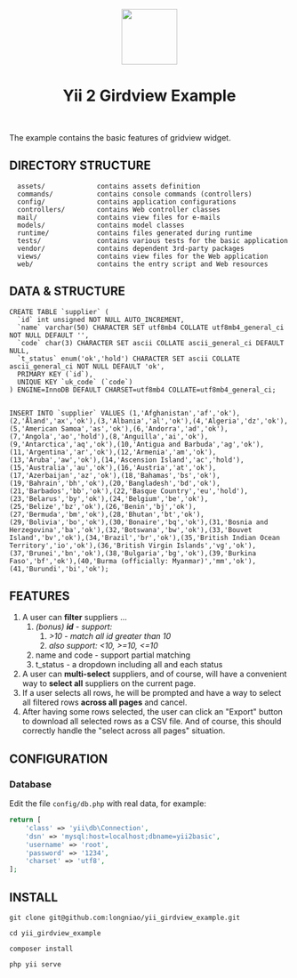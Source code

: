 <p align="center">
    <a href="https://github.com/yiisoft" target="_blank">
        <img src="https://avatars0.githubusercontent.com/u/993323" height="100px">
    </a>
    <h1 align="center">Yii 2 Girdview Example</h1>
    <br>
</p>

The example contains the basic features of gridview widget.

DIRECTORY STRUCTURE
-------------------

      assets/             contains assets definition
      commands/           contains console commands (controllers)
      config/             contains application configurations
      controllers/        contains Web controller classes
      mail/               contains view files for e-mails
      models/             contains model classes
      runtime/            contains files generated during runtime
      tests/              contains various tests for the basic application
      vendor/             contains dependent 3rd-party packages
      views/              contains view files for the Web application
      web/                contains the entry script and Web resources


DATA & STRUCTURE
----------------

```
CREATE TABLE `supplier` (
  `id` int unsigned NOT NULL AUTO_INCREMENT,
  `name` varchar(50) CHARACTER SET utf8mb4 COLLATE utf8mb4_general_ci NOT NULL DEFAULT '',
  `code` char(3) CHARACTER SET ascii COLLATE ascii_general_ci DEFAULT NULL,
  `t_status` enum('ok','hold') CHARACTER SET ascii COLLATE ascii_general_ci NOT NULL DEFAULT 'ok',
  PRIMARY KEY (`id`),
  UNIQUE KEY `uk_code` (`code`)
) ENGINE=InnoDB DEFAULT CHARSET=utf8mb4 COLLATE=utf8mb4_general_ci;


INSERT INTO `supplier` VALUES (1,'Afghanistan','af','ok'),(2,'Åland','ax','ok'),(3,'Albania','al','ok'),(4,'Algeria','dz','ok'),(5,'American Samoa','as','ok'),(6,'Andorra','ad','ok'),(7,'Angola','ao','hold'),(8,'Anguilla','ai','ok'),(9,'Antarctica','aq','ok'),(10,'Antigua and Barbuda','ag','ok'),(11,'Argentina','ar','ok'),(12,'Armenia','am','ok'),(13,'Aruba','aw','ok'),(14,'Ascension Island','ac','hold'),(15,'Australia','au','ok'),(16,'Austria','at','ok'),(17,'Azerbaijan','az','ok'),(18,'Bahamas','bs','ok'),(19,'Bahrain','bh','ok'),(20,'Bangladesh','bd','ok'),(21,'Barbados','bb','ok'),(22,'Basque Country','eu','hold'),(23,'Belarus','by','ok'),(24,'Belgium','be','ok'),(25,'Belize','bz','ok'),(26,'Benin','bj','ok'),(27,'Bermuda','bm','ok'),(28,'Bhutan','bt','ok'),(29,'Bolivia','bo','ok'),(30,'Bonaire','bq','ok'),(31,'Bosnia and Herzegovina','ba','ok'),(32,'Botswana','bw','ok'),(33,'Bouvet Island','bv','ok'),(34,'Brazil','br','ok'),(35,'British Indian Ocean Territory','io','ok'),(36,'British Virgin Islands','vg','ok'),(37,'Brunei','bn','ok'),(38,'Bulgaria','bg','ok'),(39,'Burkina Faso','bf','ok'),(40,'Burma (officially: Myanmar)','mm','ok'),(41,'Burundi','bi','ok');
```


FEATURES
--------

1. A user can **filter** suppliers ...
    1. *(bonus) **id** - support:*
        1. *>10 - match all id greater than 10*
        2. *also support: <10, >=10, <=10* 
    2. name and code - support partial matching
    3. t_status - a dropdown including all and each status
2. A user can **multi-select** suppliers, and of course, will have a convenient way to **select all** suppliers on the current page.
3. If a user selects all rows, he will be prompted and have a way to select all filtered rows **across all pages** and cancel.
4. After having some rows selected, the user can click an "Export" button to download all selected rows as a CSV file. And of course, this should correctly handle the "select across all pages" situation.


CONFIGURATION
-------------

### Database

Edit the file `config/db.php` with real data, for example:

```php
return [
    'class' => 'yii\db\Connection',
    'dsn' => 'mysql:host=localhost;dbname=yii2basic',
    'username' => 'root',
    'password' => '1234',
    'charset' => 'utf8',
];
```


INSTALL
-------

```
git clone git@github.com:longniao/yii_girdview_example.git

cd yii_girdview_example

composer install

php yii serve
```

